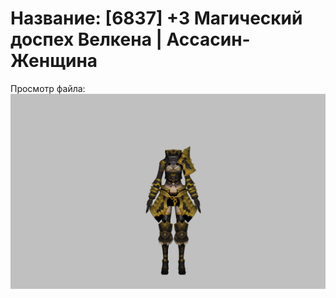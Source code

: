 # Название: [6837] +3 Магический доспех Велкена | Ассасин-Женщина

Просмотр файла:
![p070023.png](p070023.png)